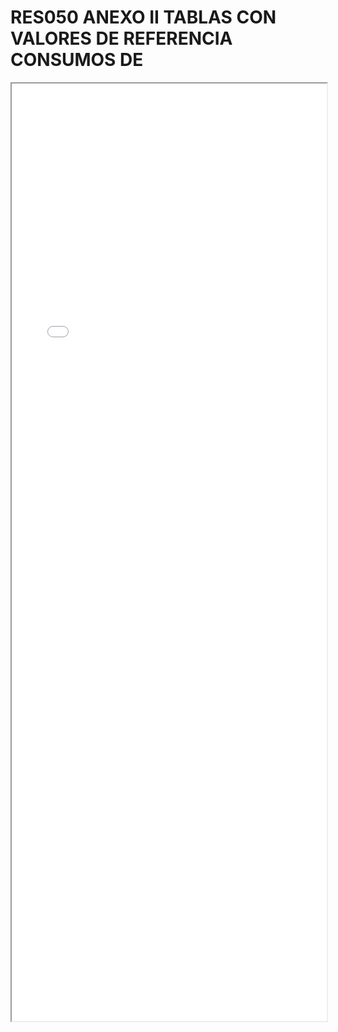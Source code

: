 
# RES050 ANEXO II TABLAS CON VALORES DE REFERENCIA CONSUMOS DE

<iframe src="../RES050 ANEXO II TABLAS CON VALORES DE REFERENCIA CONSUMOS DE.pdf" width="100%" height="1500px"></iframe>

